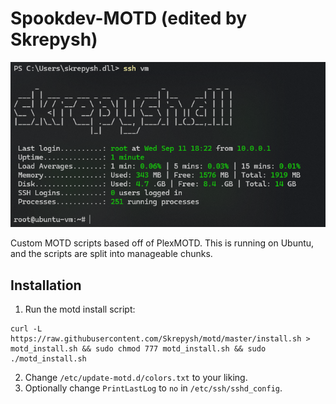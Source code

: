 # Spookdev-MOTD (edited by Skrepysh)

![MOTD-Screenshot](screenshot.png)

Custom MOTD scripts based off of PlexMOTD. This is running on Ubuntu, and the scripts are split into manageable chunks.

## Installation
1. Run the motd install script: 
```
curl -L https://raw.githubusercontent.com/Skrepysh/motd/master/install.sh > motd_install.sh && sudo chmod 777 motd_install.sh && sudo ./motd_install.sh
```
2. Change `/etc/update-motd.d/colors.txt` to your liking.
3. Optionally change `PrintLastLog` to `no` in `/etc/ssh/sshd_config`.
